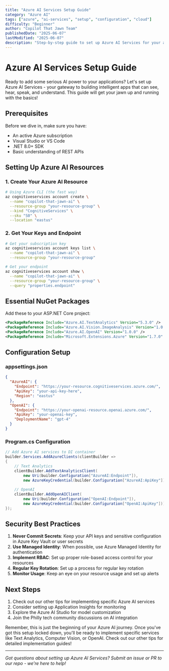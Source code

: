 ```yaml
---
title: "Azure AI Services Setup Guide"
category: "Azure AI"
tags: ["azure", "ai-services", "setup", "configuration", "cloud"]
difficulty: "Beginner"
author: "Copilot That Jawn Team"
publishedDate: "2025-06-07"
lastModified: "2025-06-07"
description: "Step-by-step guide to set up Azure AI Services for your applications, from prerequisites to configuration. Perfect for getting started with Azure AI."
---
```


# Azure AI Services Setup Guide

Ready to add some serious AI power to your applications? Let's set up Azure AI Services - your gateway to building intelligent apps that can see, hear, speak, and understand. This guide will get your jawn up and running with the basics!

## Prerequisites

Before we dive in, make sure you have:
- An active Azure subscription
- Visual Studio or VS Code
- .NET 8.0+ SDK
- Basic understanding of REST APIs

## Setting Up Azure AI Resources

### 1. Create Your Azure AI Resource

```bash
# Using Azure CLI (the fast way)
az cognitiveservices account create \
  --name "copilot-that-jawn-ai" \
  --resource-group "your-resource-group" \
  --kind "CognitiveServices" \
  --sku "S0" \
  --location "eastus"
```

### 2. Get Your Keys and Endpoint

```bash
# Get your subscription key
az cognitiveservices account keys list \
  --name "copilot-that-jawn-ai" \
  --resource-group "your-resource-group"

# Get your endpoint
az cognitiveservices account show \
  --name "copilot-that-jawn-ai" \
  --resource-group "your-resource-group" \
  --query "properties.endpoint"
```

## Essential NuGet Packages

Add these to your ASP.NET Core project:

```xml
<PackageReference Include="Azure.AI.TextAnalytics" Version="5.3.0" />
<PackageReference Include="Azure.AI.Vision.ImageAnalysis" Version="1.0.0" />
<PackageReference Include="Azure.AI.OpenAI" Version="1.0.0" />
<PackageReference Include="Microsoft.Extensions.Azure" Version="1.7.0" />
```

## Configuration Setup

### appsettings.json

```json
{
  "AzureAI": {
    "Endpoint": "https://your-resource.cognitiveservices.azure.com/",
    "ApiKey": "your-api-key-here",
    "Region": "eastus"
  },
  "OpenAI": {
    "Endpoint": "https://your-openai-resource.openai.azure.com/",
    "ApiKey": "your-openai-key",
    "DeploymentName": "gpt-4"
  }
}
```

### Program.cs Configuration

```csharp
// Add Azure AI services to DI container
builder.Services.AddAzureClients(clientBuilder =>
{
    // Text Analytics
    clientBuilder.AddTextAnalyticsClient(
        new Uri(builder.Configuration["AzureAI:Endpoint"]),
        new AzureKeyCredential(builder.Configuration["AzureAI:ApiKey"]));
    
    // OpenAI
    clientBuilder.AddOpenAIClient(
        new Uri(builder.Configuration["OpenAI:Endpoint"]),
        new AzureKeyCredential(builder.Configuration["OpenAI:ApiKey"]));
});
```

## Security Best Practices

1. **Never Commit Secrets**: Keep your API keys and sensitive configuration in Azure Key Vault or user secrets
2. **Use Managed Identity**: When possible, use Azure Managed Identity for authentication
3. **Implement RBAC**: Set up proper role-based access control for your resources
4. **Regular Key Rotation**: Set up a process for regular key rotation
5. **Monitor Usage**: Keep an eye on your resource usage and set up alerts

## Next Steps

1. Check out our other tips for implementing specific Azure AI services
2. Consider setting up Application Insights for monitoring
3. Explore the Azure AI Studio for model customization
4. Join the Philly tech community discussions on AI integration

Remember, this is just the beginning of your Azure AI journey. Once you've got this setup locked down, you'll be ready to implement specific services like Text Analytics, Computer Vision, or OpenAI. Check out our other tips for detailed implementation guides!

---

*Got questions about setting up Azure AI Services? Submit an issue or PR to our repo - we're here to help!*
